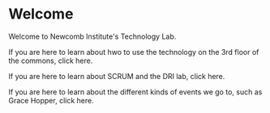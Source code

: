 # Welcome
Welcome to Newcomb Institute's Technology Lab. 

If you are here to learn about hwo to use the technology on the 3rd floor of the commons, click here.

If you are here to learn about SCRUM and the DRI lab, click here.

If you are here to learn about the different kinds of events we go to, such as Grace Hopper, click here.
